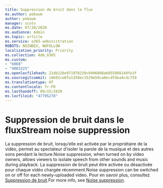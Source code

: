 ```yaml
---
title: Suppression de bruit dans le flux
ms.author: pebaum
author: pebaum
manager: scotv
ms.date: 07/20/2020
ms.audience: Admin
ms.topic: article
ms.service: o365-administration
ROBOTS: NOINDEX, NOFOLLOW
localization_priority: Priority
ms.collection: Adm_O365
ms.custom:
- "6068"
- "9003225"
ms.openlocfilehash: 21db226e971978239c9496898a6855988149fe3f
ms.sourcegitcommit: c6692ce0fa1358ec3529e59ca0ecdfdea4cdc759
ms.translationtype: HT
ms.contentlocale: fr-FR
ms.lasthandoff: 09/15/2020
ms.locfileid: "47795278"
---
```

# <a name="stream-noise-suppression"></a><span data-ttu-id="13494-102">Suppression de bruit dans le flux</span><span class="sxs-lookup"><span data-stu-id="13494-102">Stream noise suppression</span></span>

<span data-ttu-id="13494-103">La suppression de bruit, lorsqu’elle est activée par le propriétaire de la vidéo, permet au spectateur d’isoler la parole de la musique et des autres sons pendant la lecture.</span><span class="sxs-lookup"><span data-stu-id="13494-103">Noise suppression, when turned on by video owners, allows viewers to isolate speech from other sounds and music during playback.</span></span> <span data-ttu-id="13494-104">La suppression de bruit peut être activée ou désactivée pour chaque vidéo chargée récemment.</span><span class="sxs-lookup"><span data-stu-id="13494-104">Noise suppression can be switched on or off for each newly-uploaded video.</span></span> <span data-ttu-id="13494-105">Pour en savoir plus, consultez [Suppression de bruit](https://docs.microsoft.com/stream/noise-suppression).</span><span class="sxs-lookup"><span data-stu-id="13494-105">For more info, see [Noise suppression](https://docs.microsoft.com/stream/noise-suppression).</span></span>